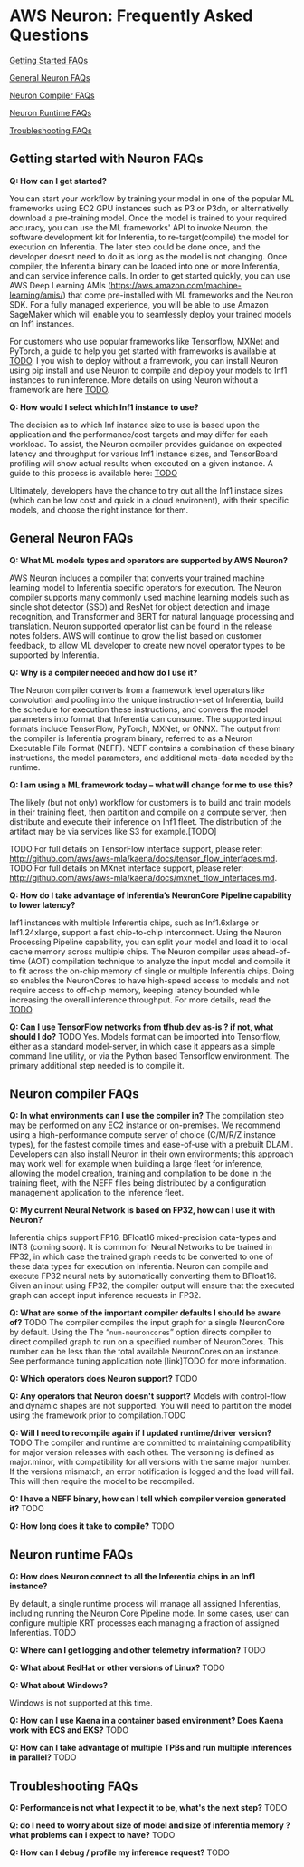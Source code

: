 # AWS Neuron: Frequently Asked Questions 

[Getting Started FAQs](#getting-started)

[General Neuron FAQs](#general)

[Neuron Compiler FAQs](#compiler)

[Neuron Runtime FAQs](#runtime)

[Troubleshooting FAQs](#troubleshooting)


<a name="getting-started"></a>
## Getting started with Neuron FAQs

**Q: How can I get started?**

You can start your workflow by training your model in one of the popular ML frameworks using EC2 GPU instances such as P3 or P3dn, or alternativelly download a pre-training model. Once the model is trained to your required accuracy, you can use the ML frameworks' API to invoke Neuron, the software development kit for Inferentia, to re-target(compile) the model for execution on Inferentia. The later step could be done once, and the developer doesnt need to do it as long as the model is not changing. Once compiler, the Inferentia binary can be loaded into one or more Inferentia, and can service inference calls. In order to get started quickly, you can use AWS Deep Learning AMIs (https://aws.amazon.com/machine-learning/amis/) that come pre-installed with ML frameworks and the Neuron SDK. For a fully managed experience, you will be able to use Amazon SageMaker which will enable you to seamlessly deploy your trained models on Inf1 instances. 

For customers who use popular frameworks like Tensorflow, MXNet and PyTorch, a guide to help you get started with frameworks 
is available at [TODO](). I you wish to deploy without a framework, you can install Neuron using pip 
install and use Neuron to compile and deploy your models to Inf1 instances to run inference. More details on using Neuron without a framework are here [TODO]().


**Q: How would I select which Inf1 instance to use?**

The decision as to which Inf instance size to use is based upon the application and the performance/cost targets and may differ for each workload. To assist, the Neuron compiler provides guidance on expected latency and throughput for various Inf1 instance sizes, and TensorBoard profiling will show actual results when executed on a given instance. A guide to this process is available here: [TODO]()

Ultimately, developers have the chance to try out all the Inf1 instace sizes (which can be low cost and quick in a cloud environent), with their specific models, and choose the right instance for them. 


<a name="general"></a>
## General Neuron FAQs

**Q: What ML models types and operators are supported by AWS Neuron?**

AWS Neuron includes a compiler that converts your trained machine learning model to Inferentia specific operators for execution. The Neuron compiler supports many commonly used machine learning models such as single shot detector (SSD) and ResNet for object detection and image recognition, and Transformer and BERT for natural language processing and translation. Neuron supported operator list can be found in the release notes folders. AWS will continue to grow the list based on customer feedback, to allow ML developer to create new novel operator types to be supported by Inferentia. 

**Q: Why is a compiler needed and how do I use it?**

The Neuron compiler converts from a framework level operators like convolution and pooling into the unique instruction-set of Inferentia, build the schedule for execution these instructions, and convers the model parameters into format that Inferentia can consume.  The supported input formats include TensorFlow, PyTorch, MXNet, or ONNX.  The output from the compiler is Inferentia program binary, referred to as a Neuron Executable File Format (NEFF). NEFF contains a combination of these binary instructions, the model parameters, and additional meta-data needed by the runtime. 

**Q: I am using a ML framework today – what will change for me to use this?**

The likely (but not only) workflow for customers is to build and train models in their training fleet, then partition and compile on a compute server, then distribute and execute their inference on Inf1 fleet. The distribution of the artifact may be via services like S3 for example.[TODO] 

TODO For full details on TensorFlow interface support, please refer:  http://github.com/aws/aws-mla/kaena/docs/tensor_flow_interfaces.md.
TODO For full details on MXnet interface support, please refer:  http://github.com/aws/aws-mla/kaena/docs/mxnet_flow_interfaces.md.


**Q: How do I take advantage of Inferentia’s NeuronCore Pipeline capability to lower latency?**

Inf1 instances with multiple Inferentia chips, such as Inf1.6xlarge or Inf1.24xlarge, support a fast chip-to-chip interconnect. Using the Neuron Processing Pipeline capability, you can split your model and load it to local cache memory across multiple chips. The Neuron compiler uses ahead-of-time (AOT) compilation technique to analyze the input model and compile it to fit across the on-chip memory of single or multiple Inferentia chips. Doing so enables the NeuronCores to have high-speed access to models and not require access to off-chip memory, keeping latency bounded while increasing the overall inference throughput. For more details, read the [TODO]().

**Q: Can I use TensorFlow networks from tfhub.dev as-is ? if not, what should I do?**
TODO
Yes. Models format can  be imported into Tensorflow, either as a standard model-server, in which case it appears as a simple command line utility, or via the Python based Tensorflow environment.  The primary additional step needed is to compile it. 


<a name="compiler"></a>
## Neuron compiler FAQs

**Q: In what environments can I use the compiler in?** 
The compilation step may be performed on any EC2 instance or on-premises. 
We recommend using a high-performance compute server of choice (C/M/R/Z instance types), for the fastest compile times and 
ease-of-use with a prebuilt DLAMI. Developers can also install Neuron in their own environments; this approach may work well 
for example when building a large fleet for inference, allowing the model creation, training and compilation to be done in the 
training fleet, with the NEFF files being distributed by a configuration management application to the inference fleet.

**Q: My current Neural Network is based on FP32, how can I use it with Neuron?**

Inferentia chips support FP16, BFloat16 mixed-precision data-types and INT8 (coming soon). It is common for Neural Networks to be trained in FP32, in which case the trained graph needs to be converted to one of these data types for execution on Inferentia. Neuron can compile and execute FP32 neural nets by automatically converting them to BFloat16. Given an input using FP32, the compiler output will ensure that the executed graph can accept input inference requests in FP32. 

**Q: What are some of the important compiler defaults I should be aware of?**
TODO
The compiler compiles the input graph for a single NeuronCore by default.  Using the The “`num-neuroncores`” option directs compiler to direct compiled graph to run on a specified number of NeuronCores. This number can be less than the total available NeuronCores on an instance. See performance tuning application note [link]TODO for more information. 

**Q: Which operators does Neuron support?**
TODO

**Q: Any operators that Neuron doesn't support?**
Models with control-flow and dynamic shapes are not supported. You will need to partition the model using the framework prior to compilation.TODO

**Q: Will I need to recompile again if I updated runtime/driver version?**
TODO
The compiler and runtime are committed to maintaining compatibility for major version releases with each other. The versoning is defined as major.minor, with compatibility for all versions with the same major number. If the versions mismatch, an error notification is logged and the load will fail. This will then require the model to be recompiled.

**Q: I have a NEFF binary, how can I tell which compiler version generated it?**
TODO

**Q: How long does it take to compile?**
TODO

<a name="runtime"></a>
## Neuron runtime FAQs

**Q: How does Neuron connect to all the Inferentia chips in an Inf1 instance?**

By default, a single runtime process will manage all assigned Inferentias, including running the Neuron Core Pipeline mode. In some cases, user can configure multiple KRT processes each managing a fraction of assigned Inferentias. TODO 


**Q: Where can I get logging and other telemetry information?**
TODO

**Q: What about RedHat or other versions of Linux?**
TODO

**Q: What about Windows?**

Windows is not supported at this time.

**Q: How can I use Kaena in a container based environment? Does Kaena work with ECS and EKS?**
TODO


**Q: How can I take advantage of multiple TPBs and run multiple inferences in parallel?**
TODO


<a name="troubleshooting"></a>
## Troubleshooting FAQs

**Q: Performance is not what I expect it to be, what's the next step?**
TODO

**Q: do I need to worry about size of model and size of inferentia memory ? what problems can i expect to have?**
TODO

**Q: How can I  debug / profile my inference request?**
TODO

